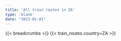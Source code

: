 ```yaml
---
title: 'All train routes in ZA'
type: 'blank'
date: "2023-01-01"
---
```


{{< breadcrumbs >}}
{{< train_routes country=ZA >}}

